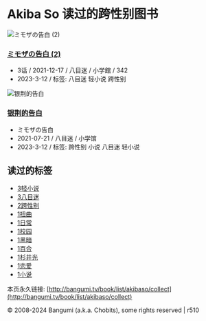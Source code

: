 # Akiba So 读过的跨性别图书

![ミモザの告白 (2)](//lain.bgm.tv/pic/cover/c/df/de/357434_TelTh.jpg)

### [ミモザの告白 (2)](http://bangumi.tv/subject/357434)
- 3话 / 2021-12-17 / 八目迷 / 小学館 / 342
- 2023-3-12 / 标签: 八目迷 轻小说 跨性别

![银荆的告白](//lain.bgm.tv/pic/cover/c/67/f6/357437_TqGqm.jpg)

### [银荆的告白](http://bangumi.tv/subject/357437) 
- ミモザの告白
- 2021-07-21 / 八目迷 / 小学馆
- 2023-3-12 / 标签: 跨性别 小说 八目迷 轻小说

## 读过的标签
- [3轻小说](http://bangumi.tv/book/list/akibaso/collect?tag=%E8%BD%BB%E5%B0%8F%E8%AF%B4)
- [3八目迷](http://bangumi.tv/book/list/akibaso/collect?tag=%E5%85%AB%E7%9B%AE%E8%BF%B7)
- [2跨性别](http://bangumi.tv/book/list/akibaso/collect?tag=%E8%B7%A8%E6%80%A7%E5%88%AB)
- [1扭曲](http://bangumi.tv/book/list/akibaso/collect?tag=%E6%89%AD%E6%9B%B2)
- [1日常](http://bangumi.tv/book/list/akibaso/collect?tag=%E6%97%A5%E5%B8%B8)
- [1校园](http://bangumi.tv/book/list/akibaso/collect?tag=%E6%A0%A1%E5%9B%AD)
- [1黑暗](http://bangumi.tv/book/list/akibaso/collect?tag=%E9%BB%91%E6%9A%97)
- [1百合](http://bangumi.tv/book/list/akibaso/collect?tag=%E7%99%BE%E5%90%88)
- [1杉井光](http://bangumi.tv/book/list/akibaso/collect?tag=%E6%9D%89%E4%BA%95%E5%85%89)
- [1恋爱](http://bangumi.tv/book/list/akibaso/collect?tag=%E6%81%8B%E7%88%B1)
- [1小说](http://bangumi.tv/book/list/akibaso/collect?tag=%E5%B0%8F%E8%AF%B4)

本页永久链接: [http://bangumi.tv/book/list/akibaso/collect](http://bangumi.tv/book/list/akibaso/collect)  

© 2008-2024 Bangumi (a.k.a. Chobits), some rights reserved | r510
<!-- tcd_original_link https://bangumi.tv/book/list/akibaso/collect?tag=%E8%B7%A8%E6%80%A7%E5%88%AB -->
